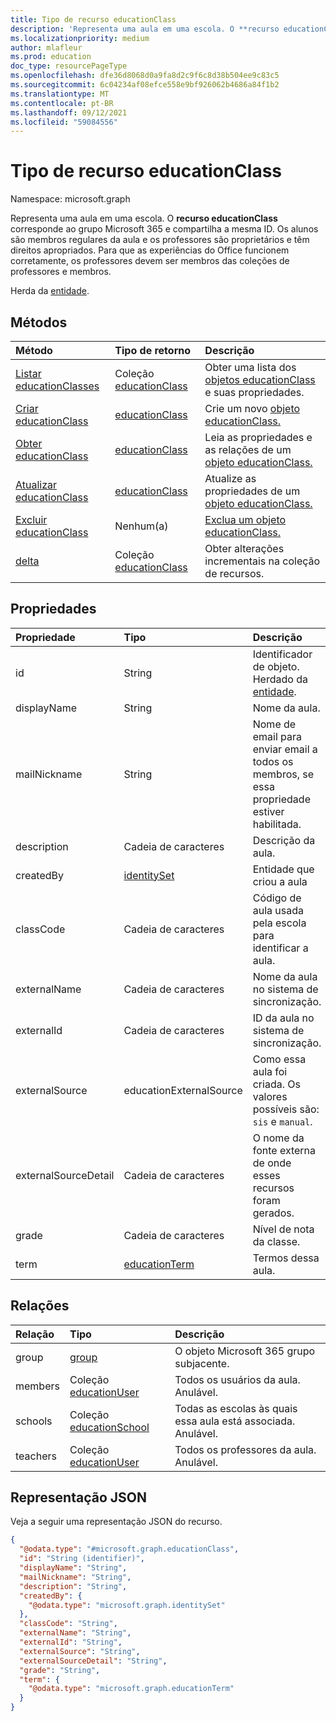 ```yaml
---
title: Tipo de recurso educationClass
description: 'Representa uma aula em uma escola. O **recurso educationClass** corresponde ao grupo Microsoft 365 e compartilha a mesma ID. Os alunos são membros regulares da aula e os professores são proprietários e têm direitos apropriados. Para que as experiências do Office funcionem corretamente, os professores devem ser membros das coleções de professores e membros.  '
ms.localizationpriority: medium
author: mlafleur
ms.prod: education
doc_type: resourcePageType
ms.openlocfilehash: dfe36d8068d0a9fa8d2c9f6c8d38b504ee9c83c5
ms.sourcegitcommit: 6c04234af08efce558e9bf926062b4686a84f1b2
ms.translationtype: MT
ms.contentlocale: pt-BR
ms.lasthandoff: 09/12/2021
ms.locfileid: "59084556"
---
```

# <a name="educationclass-resource-type"></a>Tipo de recurso educationClass

Namespace: microsoft.graph

Representa uma aula em uma escola. O **recurso educationClass** corresponde ao grupo Microsoft 365 e compartilha a mesma ID. Os alunos são membros regulares da aula e os professores são proprietários e têm direitos apropriados. Para que as experiências do Office funcionem corretamente, os professores devem ser membros das coleções de professores e membros.

Herda da [entidade](../resources/entity.md).

## <a name="methods"></a>Métodos

| Método                                                   | Tipo de retorno                                                 | Descrição                                                                                          |
| :------------------------------------------------------- | :---------------------------------------------------------- | :--------------------------------------------------------------------------------------------------- |
| [Listar educationClasses](../api/educationclass-list.md)   | Coleção [educationClass](../resources/educationclass.md) | Obter uma lista dos [objetos educationClass](../resources/educationclass.md) e suas propriedades.     |
| [Criar educationClass](../api/educationclass-post.md) | [educationClass](../resources/educationclass.md)            | Crie um novo [objeto educationClass.](../resources/educationclass.md)                                |
| [Obter educationClass](../api/educationclass-get.md)       | [educationClass](../resources/educationclass.md)            | Leia as propriedades e as relações de um [objeto educationClass.](../resources/educationclass.md) |
| [Atualizar educationClass](../api/educationclass-update.md) | [educationClass](../resources/educationclass.md)            | Atualize as propriedades de um [objeto educationClass.](../resources/educationclass.md)                 |
| [Excluir educationClass](../api/educationclass-delete.md) | Nenhum(a)                                                        | [Exclua um objeto educationClass.](../resources/educationclass.md)                                  |
| [delta](../api/educationclass-delta.md)                  | Coleção [educationClass](../resources/educationclass.md) | Obter alterações incrementais na coleção de recursos.                                                  |

## <a name="properties"></a>Propriedades

| Propriedade             | Tipo                                           | Descrição                                                        |
| :------------------- | :--------------------------------------------- | :----------------------------------------------------------------- |
| id                   | String                                         | Identificador de objeto. Herdado da [entidade](../resources/entity.md). |
| displayName          | String                                         | Nome da aula.                                                 |
| mailNickname         | String                                         | Nome de email para enviar email a todos os membros, se essa propriedade estiver habilitada.    |
| description          | Cadeia de caracteres                                         | Descrição da aula.                                          |
| createdBy            | [identitySet](../resources/identityset.md)     | Entidade que criou a aula                                       |
| classCode            | Cadeia de caracteres                                         | Código de aula usada pela escola para identificar a aula.               |
| externalName         | Cadeia de caracteres                                         | Nome da aula no sistema de sincronização.                           |
| externalId           | Cadeia de caracteres                                         | ID da aula no sistema de sincronização.                           |
| externalSource       | educationExternalSource                        | Como essa aula foi criada. Os valores possíveis são: `sis` e `manual`.  |
| externalSourceDetail | Cadeia de caracteres                                         | O nome da fonte externa de onde esses recursos foram gerados. |
| grade                | Cadeia de caracteres                                         | Nível de nota da classe.                                          |
| term                 | [educationTerm](../resources/educationterm.md) | Termos dessa aula.                                               |

## <a name="relationships"></a>Relações

| Relação | Tipo                                                          | Descrição                                               |
| :----------- | :------------------------------------------------------------ | :-------------------------------------------------------- |
| group        | [group](../resources/group.md)                                | O objeto Microsoft 365 grupo subjacente.                |
| members      | Coleção [educationUser](../resources/educationuser.md)     | Todos os usuários da aula. Anulável.                         |
| schools      | Coleção [educationSchool](../resources/educationschool.md) | Todas as escolas às quais essa aula está associada. Anulável. |
| teachers     | Coleção [educationUser](../resources/educationuser.md)     | Todos os professores da aula. Anulável.                      |

## <a name="json-representation"></a>Representação JSON

Veja a seguir uma representação JSON do recurso.

<!-- {
  "blockType": "resource",
  "keyProperty": "id",
  "@odata.type": "microsoft.graph.educationClass",
  "baseType": "microsoft.graph.entity",
  "openType": false
}
-->

```json
{
  "@odata.type": "#microsoft.graph.educationClass",
  "id": "String (identifier)",
  "displayName": "String",
  "mailNickname": "String",
  "description": "String",
  "createdBy": {
    "@odata.type": "microsoft.graph.identitySet"
  },
  "classCode": "String",
  "externalName": "String",
  "externalId": "String",
  "externalSource": "String",
  "externalSourceDetail": "String",
  "grade": "String",
  "term": {
    "@odata.type": "microsoft.graph.educationTerm"
  }
}
```
